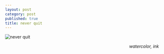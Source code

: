 ```yaml
---
layout: post
category: post
published: true
title: never quit
---
```

![never quit]({{site.baseurl}}//media/never-quit.jpeg)
<!--more-->
<span class='date' style='float:right;'>*watercolor, ink*</span>